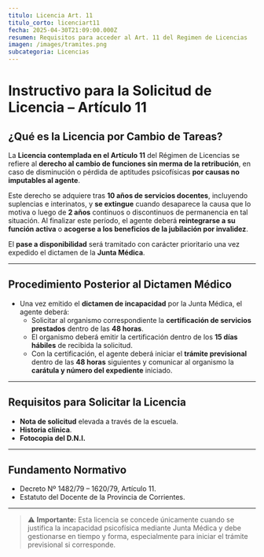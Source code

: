 ```yaml
---
titulo: Licencia Art. 11
titulo_corto: licenciart11
fecha: 2025-04-30T21:09:00.000Z
resumen: Requisitos para acceder al Art. 11 del Regimen de Licencias
imagen: /images/tramites.png
subcategoria: Licencias
---
```


# Instructivo para la Solicitud de Licencia – Artículo 11

## ¿Qué es la Licencia por Cambio de Tareas?

La **Licencia contemplada en el Artículo 11** del Régimen de Licencias se refiere al **derecho al cambio de funciones sin merma de la retribución**, en caso de disminución o pérdida de aptitudes psicofísicas **por causas no imputables al agente**.

Este derecho se adquiere tras **10 años de servicios docentes**, incluyendo suplencias e interinatos, y **se extingue** cuando desaparece la causa que lo motiva o luego de **2 años** continuos o discontinuos de permanencia en tal situación. Al finalizar este período, el agente deberá **reintegrarse a su función activa** o **acogerse a los beneficios de la jubilación por invalidez**.

El **pase a disponibilidad** será tramitado con carácter prioritario una vez expedido el dictamen de la **Junta Médica**.

---

## Procedimiento Posterior al Dictamen Médico

- Una vez emitido el **dictamen de incapacidad** por la Junta Médica, el agente deberá:
  - Solicitar al organismo correspondiente la **certificación de servicios prestados** dentro de las **48 horas**.
  - El organismo deberá emitir la certificación dentro de los **15 días hábiles** de recibida la solicitud.
  - Con la certificación, el agente deberá iniciar el **trámite previsional** dentro de las **48 horas** siguientes y comunicar al organismo la **carátula y número del expediente** iniciado.

---

## Requisitos para Solicitar la Licencia

- **Nota de solicitud** elevada a través de la escuela.
- **Historia clínica**.
- **Fotocopia del D.N.I.**

---

## Fundamento Normativo

- Decreto Nº 1482/79 – 1620/79, Artículo 11.
- Estatuto del Docente de la Provincia de Corrientes.

---

> ⚠️ **Importante:** Esta licencia se concede únicamente cuando se justifica la incapacidad psicofísica mediante Junta Médica y debe gestionarse en tiempo y forma, especialmente para iniciar el trámite previsional si corresponde.
